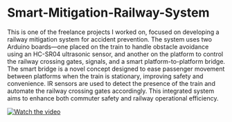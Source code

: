 # Smart-Mitigation-Railway-System

This is one of the freelance projects I worked on, focused on developing a railway mitigation system for accident prevention. The system uses two Arduino boards—one placed on the train to handle obstacle avoidance using an HC-SR04 ultrasonic sensor, and another on the platform to control the railway crossing gates, signals, and a smart platform-to-platform bridge. The smart bridge is a novel concept designed to ease passenger movement between platforms when the train is stationary, improving safety and convenience. IR sensors are used to detect the presence of the train and automate the railway crossing gates accordingly. This integrated system aims to enhance both commuter safety and railway operational efficiency.


[![Watch the video](https://img.youtube.com/vi/<VNW6MhoAJqUc>/0.jpg)](https://www.youtube.com/watch?v=<NW6MhoAJqUc>)

